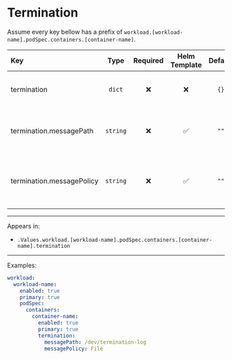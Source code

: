 # Termination

Assume every key bellow has a prefix of `workload.[workload-name].podSpec.containers.[container-name]`.

| Key                       |   Type   | Required | Helm Template | Default | Description                                         |
| :------------------------ | :------: | :------: | :-----------: | :-----: | :-------------------------------------------------- |
| termination               |  `dict`  |    ❌    |      ❌       |  `{}`   | Define termination for the container                |
| termination.messagePath   | `string` |    ❌    |      ✅       |  `""`   | Define termination message path for the container   |
| termination.messagePolicy | `string` |    ❌    |      ✅       |  `""`   | Define termination message policy for the container |

---

Appears in:

- `.Values.workload.[workload-name].podSpec.containers.[container-name].termination`

---

Examples:

```yaml
workload:
  workload-name:
    enabled: true
    primary: true
    podSpec:
      containers:
        container-name:
          enabled: true
          primary: true
          termination:
            messagePath: /dev/termination-log
            messagePolicy: File
```
